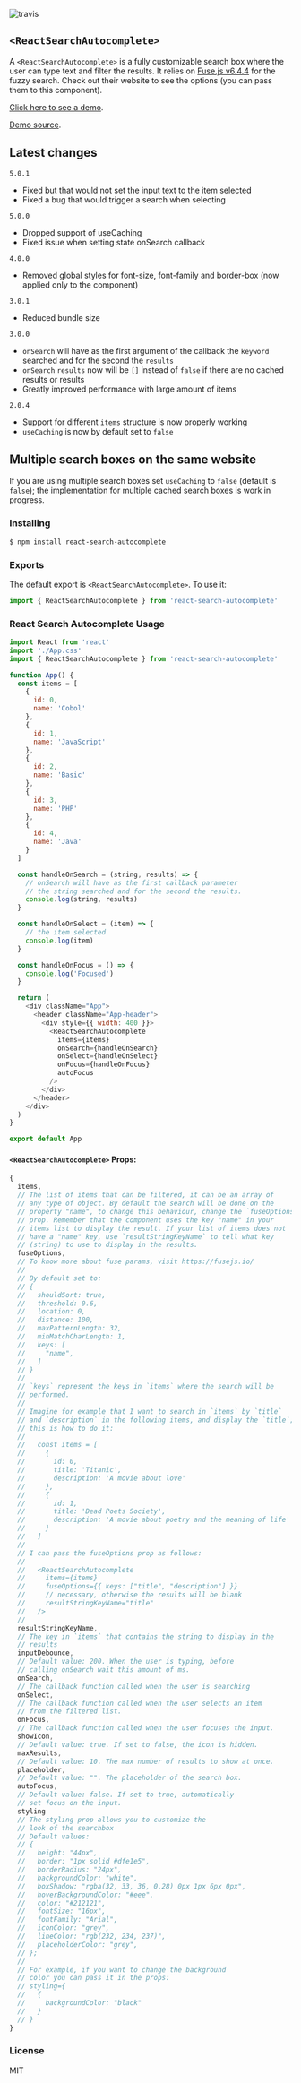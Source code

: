 ![travis](https://travis-ci.com/sickdyd/react-search-autocomplete.svg?branch=master)

## `<ReactSearchAutocomplete>`

A `<ReactSearchAutocomplete>` is a fully customizable search box where the user can type text and filter the results. It relies on [Fuse.js v6.4.4](https://fusejs.io/) for the fuzzy search. Check out their website to see the options (you can pass them to this component).

[Click here to see a demo](https://sickdyd.github.io/react-search-autocomplete-demo/).

[Demo source](https://github.com/sickdyd/react-search-autocomplete-demo).

## Latest changes

`5.0.1`

- Fixed but that would not set the input text to the item selected
- Fixed a bug that would trigger a search when selecting

`5.0.0`

- Dropped support of useCaching
- Fixed issue when setting state onSearch callback

`4.0.0`

- Removed global styles for font-size, font-family and border-box (now applied only to the component)

`3.0.1`

- Reduced bundle size

`3.0.0`

- `onSearch` will have as the first argument of the callback the `keyword` searched and for the second the `results`
- `onSearch` `results` now will be `[]` instead of `false` if there are no cached results or results
- Greatly improved performance with large amount of items

`2.0.4`

- Support for different `items` structure is now properly working
- `useCaching` is now by default set to `false`

## Multiple search boxes on the same website

If you are using multiple search boxes set `useCaching` to `false` (default is `false`); the implementation for multiple cached search boxes is work in progress.

### Installing

```bash
$ npm install react-search-autocomplete
```

### Exports

The default export is `<ReactSearchAutocomplete>`.
To use it:

```js
import { ReactSearchAutocomplete } from 'react-search-autocomplete'
```

### React Search Autocomplete Usage

```js
import React from 'react'
import './App.css'
import { ReactSearchAutocomplete } from 'react-search-autocomplete'

function App() {
  const items = [
    {
      id: 0,
      name: 'Cobol'
    },
    {
      id: 1,
      name: 'JavaScript'
    },
    {
      id: 2,
      name: 'Basic'
    },
    {
      id: 3,
      name: 'PHP'
    },
    {
      id: 4,
      name: 'Java'
    }
  ]

  const handleOnSearch = (string, results) => {
    // onSearch will have as the first callback parameter
    // the string searched and for the second the results.
    console.log(string, results)
  }

  const handleOnSelect = (item) => {
    // the item selected
    console.log(item)
  }

  const handleOnFocus = () => {
    console.log('Focused')
  }

  return (
    <div className="App">
      <header className="App-header">
        <div style={{ width: 400 }}>
          <ReactSearchAutocomplete
            items={items}
            onSearch={handleOnSearch}
            onSelect={handleOnSelect}
            onFocus={handleOnFocus}
            autoFocus
          />
        </div>
      </header>
    </div>
  )
}

export default App
```

#### `<ReactSearchAutocomplete>` Props:

```js
{
  items,
  // The list of items that can be filtered, it can be an array of
  // any type of object. By default the search will be done on the
  // property "name", to change this behaviour, change the `fuseOptions`
  // prop. Remember that the component uses the key "name" in your
  // items list to display the result. If your list of items does not
  // have a "name" key, use `resultStringKeyName` to tell what key
  // (string) to use to display in the results.
  fuseOptions,
  // To know more about fuse params, visit https://fusejs.io/
  //
  // By default set to:
  // {
  //   shouldSort: true,
  //   threshold: 0.6,
  //   location: 0,
  //   distance: 100,
  //   maxPatternLength: 32,
  //   minMatchCharLength: 1,
  //   keys: [
  //     "name",
  //   ]
  // }
  //
  // `keys` represent the keys in `items` where the search will be
  // performed.
  //
  // Imagine for example that I want to search in `items` by `title`
  // and `description` in the following items, and display the `title`;
  // this is how to do it:
  //
  //   const items = [
  //     {
  //       id: 0,
  //       title: 'Titanic',
  //       description: 'A movie about love'
  //     },
  //     {
  //       id: 1,
  //       title: 'Dead Poets Society',
  //       description: 'A movie about poetry and the meaning of life'
  //     }
  //   ]
  //
  // I can pass the fuseOptions prop as follows:
  //
  //   <ReactSearchAutocomplete
  //     items={items}
  //     fuseOptions={{ keys: ["title", "description"] }}
  //     // necessary, otherwise the results will be blank
  //     resultStringKeyName="title"
  //   />
  //
  resultStringKeyName,
  // The key in `items` that contains the string to display in the
  // results
  inputDebounce,
  // Default value: 200. When the user is typing, before
  // calling onSearch wait this amount of ms.
  onSearch,
  // The callback function called when the user is searching
  onSelect,
  // The callback function called when the user selects an item
  // from the filtered list.
  onFocus,
  // The callback function called when the user focuses the input.
  showIcon,
  // Default value: true. If set to false, the icon is hidden.
  maxResults,
  // Default value: 10. The max number of results to show at once.
  placeholder,
  // Default value: "". The placeholder of the search box.
  autoFocus,
  // Default value: false. If set to true, automatically
  // set focus on the input.
  styling
  // The styling prop allows you to customize the
  // look of the searchbox
  // Default values:
  // {
  //   height: "44px",
  //   border: "1px solid #dfe1e5",
  //   borderRadius: "24px",
  //   backgroundColor: "white",
  //   boxShadow: "rgba(32, 33, 36, 0.28) 0px 1px 6px 0px",
  //   hoverBackgroundColor: "#eee",
  //   color: "#212121",
  //   fontSize: "16px",
  //   fontFamily: "Arial",
  //   iconColor: "grey",
  //   lineColor: "rgb(232, 234, 237)",
  //   placeholderColor: "grey",
  // };
  //
  // For example, if you want to change the background
  // color you can pass it in the props:
  // styling={
  //   {
  //     backgroundColor: "black"
  //   }
  // }
}
```

### License

MIT
